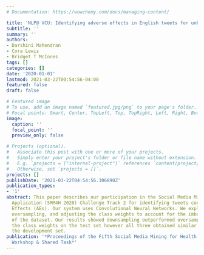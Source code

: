 ```yaml
---
# Documentation: https://wowchemy.com/docs/managing-content/

title: 'NLP@ VCU: Identifying adverse effects in English tweets for unbalanced data'
subtitle: ''
summary: ''
authors:
- Darshini Mahendran
- Cora Lewis
- Bridget T McInnes
tags: []
categories: []
date: '2020-01-01'
lastmod: 2021-03-22T00:54:56-04:00
featured: false
draft: false

# Featured image
# To use, add an image named `featured.jpg/png` to your page's folder.
# Focal points: Smart, Center, TopLeft, Top, TopRight, Left, Right, BottomLeft, Bottom, BottomRight.
image:
  caption: ''
  focal_point: ''
  preview_only: false

# Projects (optional).
#   Associate this post with one or more of your projects.
#   Simply enter your project's folder or file name without extension.
#   E.g. `projects = ["internal-project"]` references `content/project/deep-learning/index.md`.
#   Otherwise, set `projects = []`.
projects: []
publishDate: '2021-03-22T04:54:56.306890Z'
publication_types:
- '1'
abstract: This paper describes our participation in the Social Media Mining for Health
  Application (SMM4H 2020) Challenge Track 2 for identifying tweets containing Adverse
  Effects (AEs). Our system uses Convolutional Neural Networks. We explore downsampling,
  oversampling, and adjusting the class weights to account for the imbalanced nature
  of the dataset. Our results showed downsampling outperformed oversampling and adjusting
  the class weights on the test set however all three obtained similar results on
  the development set.
publication: '*Proceedings of the Fifth Social Media Mining for Health Applications
  Workshop & Shared Task*'
---
```

